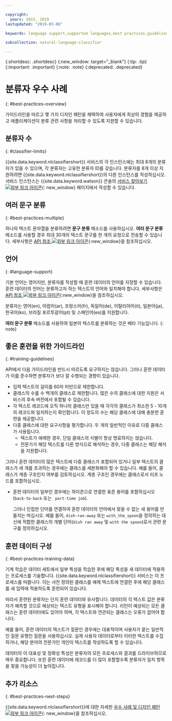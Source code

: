 ```yaml
---

copyright:
  years: 2015, 2019
lastupdated: "2019-03-06"

keywords: language support,supported languages,best practices,guidelines

subcollection: natural-language-classifier

---
```


{:shortdesc: .shortdesc}
{:new_window: target="_blank"}
{:tip: .tip}
{:important: .important}
{:note: .note}
{:deprecated: .deprecated}

# 분류자 우수 사례
{: #best-practices-overview}

가이드라인을 따르고 몇 가지 디자인 패턴을 채택하여 사용자에게 최상의 경험을 제공하고 애플리케이션이 분류 관련 사항을 처리할 수 있도록 지원할 수 있습니다. 

## 분류자 수
{: #classifier-limits}

{{site.data.keyword.nlclassifiershort}} 서비스의 각 인스턴스에는 최대 8개의 분류자가 있을 수 있으며, 각 분류자는 고유한 분류자 ID를 갖습니다. 분류자를 8개 이상 지원하려면 {{site.data.keyword.nlclassifiershort}}의 다른 인스턴스를 작성하십시오. 서비스 인스턴스는 {{site.data.keyword.watson}} 콘솔의 [서비스 찾아보기![외부 링크 아이콘](../../icons/launch-glyph.svg "외부 링크 아이콘")](https://{DomainName}/developer/watson/services){: new_window} 페이지에서 작성할 수 있습니다. 

## 여러 문구 분류
{: #best-practices-multiple}

하나의 텍스트 문자열을 분류하려면 **문구 분류** 메소드를 사용하십시오. **여러 문구 분류** 메소드를 사용할 경우 최대 30개의 텍스트 문구를 한 개의 요청으로 전송할 수 있습니다. 세부사항은 [API 참조 ![외부 링크 아이콘](../../icons/launch-glyph.svg "외부 링크 아이콘")](https://{DomainName}/apidocs/natural-language-classifier#classify-multiple-phrases){:new_window}을 참조하십시오.

## 언어
{: #language-support}

기본 언어는 영어지만, 분류자를 작성할 때 훈련 데이터의 언어를 지정할 수 있습니다. 훈련 데이터의 언어는 분류하고자 하는 텍스트의 언어와 일치해야 합니다. 세부사항은 [API 참조 ![외부 링크 아이콘](../../icons/launch-glyph.svg "외부 링크 아이콘")](https://{DomainName}/apidocs/natural-language-classifier#create-classifier){:new_window}을 참조하십시오.

분류자는 영어(en), 아랍어(ar), 프랑스어(fr), 독일어(de), 이탈리아어(it), 일본어(ja), 한국어(ko), 브라질 포르투갈어(pt) 및 스페인어(es)를 지원합니다. 

**여러 문구 분류** 메소드를 사용하여 일본어 텍스트를 분류하는 것은 베타 기능입니다.
{: note}

## 좋은 훈련을 위한 가이드라인
{: #training-guidelines}

API에서 다음 가이드라인을 반드시 따르도록 요구하지는 않습니다. 그러나 훈련 데이터가 이를 준수하면 분류자가 보다 잘 수행되는 경향이 있습니다.

- 입력 텍스트의 길이를 60자 미만으로 제한합니다.
- 클래스의 수를 수 백개의 클래스로 제한합니다. 많은 수의 클래스에 대한 지원은 서비스의 후속 버전에서 포함될 수 있습니다.
- 각 텍스트 레코드에 오직 하나의 클래스만 있을 때 각각의 클래스가 최소한 5 - 10개의 레코드와 일치하는지 확인합니다. 이 정도의 수는 해당 클래스에 대해 충분한 훈련을 제공합니다.
- 다중 클래스에 대한 요구사항을 평가합니다. 두 개의 일반적인 이유로 다중 클래스가 사용됩니다.
    - 텍스트가 애매한 경우, 단일 클래스의 식별이 항상 명료하지는 않습니다.
    - 전문가가 해당 텍스트를 다른 방식으로 해석하는 경우, 다중 클래스는 해당 해석을 지원합니다.

그러나 훈련 데이터의 많은 텍스트에 다중 클래스가 포함되어 있거나 일부 텍스트의 클래스가 세 개를 초과하는 경우에는 클래스를 세분화해야 할 수 있습니다. 예를 들어, 클래스가 계층 구조인지 여부를 검토하십시오. 계층 구조인 경우에는 클래스로서 리프 노드를 포함하십시오.
- 훈련 데이터의 일부인 경우에는 하이픈으로 연결한 표준 용어를 포함하십시오(`back-to-back` 또는 ` part-time job`).

    그러나 인접한 단어를 연결하여 훈련 데이터의 언어에서 찾을 수 없는 새 용어를 만들지는 마십시오. 예를 들어, `dish-ran-away` 또는 `with_the_spoon`을 정의하는 대신에 적합한 클래스의 개별 단어(`dish ran away` 및 `with the spoon`)로서 관련 문구를 정의하십시오.

## 훈련 데이터 구성
{: #best-practices-training-data}

기계 학습은 데이터 세트에서 일부 특성을 학습한 후에 해당 특성을 새 데이터에 적용하는 프로세스를 기술합니다. {{site.data.keyword.nlclassifiershort}} 서비스는 이 프로세스를 따릅니다. 이는 사전 정의된 클래스를 예제 텍스트에 연결한 후에 해당 클래스를 새 입력에 적용하도록 훈련되어 있습니다.

따라서 훈련된 분류자는 단지 훈련 데이터와 유사합니다. 데이터의 각 텍스트 값은 분류자가 예측할 것으로 예상되는 텍스트 유형을 표시해야 합니다. 리턴이 예상되는 모든 클래스는 훈련 데이터에도 있어야 하며, 각 텍스트와 연관되는 클래스는 오류가 없어야 합니다.

예를 들어, 훈련 데이터의 텍스트가 질문인 경우에는 대표적이며 사용자가 묻는 일반적인 질문 유형인 질문을 사용하십시오. 실제 사용자 데이터로부터 이러한 텍스트를 수집하거나, 해당 분야의 전문가인 개인이 텍스트를 작성하도록 할 수 있습니다.

데이터의 이 대표성 및 정확성 특성은 분류자의 모든 프로세스와 결과를 드라이브하므로 매우 중요합니다. 또한 훈련 데이터에 레코드를 더 많이 포함할수록 분류자가 일치 항목을 찾을 가능성이 더 높아집니다.

## 추가 리소스
{: #best-practices-next-steps}

{{site.data.keyword.nlclassifiershort}}에 대한 자세한 [우수 사례 및 디자인 패턴![외부 링크 아이콘](../../icons/launch-glyph.svg "외부 링크 아이콘")](https://www.ibm.com/watson/assets-watson/pdf/Watson-NLC-Links-Best-Practices-Design-Patterns.pdf){: new_window}을 참조하십시오. 
